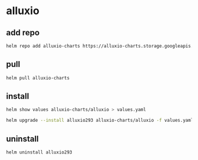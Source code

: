 # alluxio

## add repo

```bash
helm repo add alluxio-charts https://alluxio-charts.storage.googleapis.com/openSource/2.9.3
```

## pull

```bash
helm pull alluxio-charts 
```

## install

```bash
helm show values alluxio-charts/alluxio > values.yaml

helm upgrade --install alluxio293 alluxio-charts/alluxio -f values.yaml

```

## uninstall

```bash
helm uninstall alluxio293
```
